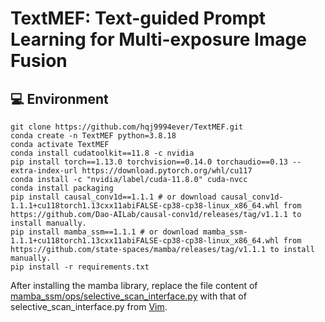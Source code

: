 # TextMEF: Text-guided Prompt Learning for Multi-exposure Image Fusion
## :computer: Environment

```shell
git clone https://github.com/hqj9994ever/TextMEF.git
conda create -n TextMEF python=3.8.18
conda activate TextMEF
conda install cudatoolkit==11.8 -c nvidia
pip install torch==1.13.0 torchvision==0.14.0 torchaudio==0.13 --extra-index-url https://download.pytorch.org/whl/cu117
conda install -c "nvidia/label/cuda-11.8.0" cuda-nvcc
conda install packaging
pip install causal_conv1d==1.1.1 # or download causal_conv1d-1.1.1+cu118torch1.13cxx11abiFALSE-cp38-cp38-linux_x86_64.whl from https://github.com/Dao-AILab/causal-conv1d/releases/tag/v1.1.1 to install manually.
pip install mamba_ssm==1.1.1 # or download mamba_ssm-1.1.1+cu118torch1.13cxx11abiFALSE-cp38-cp38-linux_x86_64.whl from https://github.com/state-spaces/mamba/releases/tag/v1.1.1 to install manually.
pip install -r requirements.txt
```
After installing the mamba library, replace the file content of <u>mamba_ssm/ops/selective_scan_interface.py</u> with that of selective_scan_interface.py from [Vim](https://github.com/hustvl/Vim).
